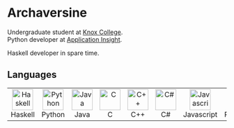 # Archaversine

Undergraduate student at [Knox College](https://www.knox.edu/). <br />
Python developer at [Application Insight](https://www.applicationinsightllc.com/).

Haskell developer in spare time.

## Languages

<table>
  <tr>
    <td align="center" width="96">
      <a href="https://haskell.org">
        <img src="https://cdn-icons-png.flaticon.com/512/5968/5968259.png" width="48" height="48" alt="Haskell" />
      </a>
      <br>Haskell
    </td>
    <td align="center" width="96">
      <a href="https://python.org">
        <img src="https://static-00.iconduck.com/assets.00/python-icon-512x512-48og66bp.png" width="48" height="48" alt="Python" />
      </a>
      <br>Python
    </td>
    <td align="center" width="96">
      <a href="https://www.java.com">
        <img src="https://cdn-icons-png.flaticon.com/512/226/226777.png" width="48" height="48" alt="Java" />
      </a>
      <br>Java
    </td>
    <td align="center" width="96">
      <a href="https://www.cprogramming.com/" >
        <img src="https://upload.wikimedia.org/wikipedia/commons/thumb/1/18/C_Programming_Language.svg/1200px-C_Programming_Language.svg.png" width="48" height="48" alt="C" />
      </a>
      <br>C
    </td>
    <td align="center" width="96">
      <a href="https://cplusplus.com" >
        <img src="https://cdn-icons-png.flaticon.com/512/6132/6132222.png" width="48" height="48" alt="C++" />
      </a>
      <br>C++
    </td>
    <td align="center" width="96">
      <a href="https://learn.microsoft.com/en-us/dotnet/csharp/" >
        <img src="https://static-00.iconduck.com/assets.00/c-sharp-c-icon-456x512-9sej0lrz.png" width="48" height="48" alt="C#" />
      </a>
      <br>C#
    </td>
    <td align="center" width="96">
      <a href="https://www.javascript.com">
        <img src="https://cdn4.iconfinder.com/data/icons/logos-and-brands/512/187_Js_logo_logos-512.png" width="48" height="48" alt="Javascript" />
      </a>
      <br>Javascript
    </td>
    <td align="center"  width="96">
      <a href="https://purescript.org">
        <img src="https://static-00.iconduck.com/assets.00/file-type-purescript-icon-512x512-27ky9ql2.png" width="48" height="48" alt="Purescript" />
      </a>
      <br>Purescript
    </td>
</table>
